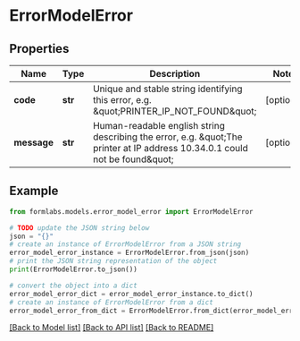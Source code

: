 # ErrorModelError


## Properties

Name | Type | Description | Notes
------------ | ------------- | ------------- | -------------
**code** | **str** | Unique and stable string identifying this error, e.g. \&quot;PRINTER_IP_NOT_FOUND\&quot; | [optional] 
**message** | **str** | Human-readable english string describing the error, e.g. \&quot;The printer at IP address 10.34.0.1 could not be found\&quot; | [optional] 

## Example

```python
from formlabs.models.error_model_error import ErrorModelError

# TODO update the JSON string below
json = "{}"
# create an instance of ErrorModelError from a JSON string
error_model_error_instance = ErrorModelError.from_json(json)
# print the JSON string representation of the object
print(ErrorModelError.to_json())

# convert the object into a dict
error_model_error_dict = error_model_error_instance.to_dict()
# create an instance of ErrorModelError from a dict
error_model_error_from_dict = ErrorModelError.from_dict(error_model_error_dict)
```
[[Back to Model list]](../README.md#documentation-for-models) [[Back to API list]](../README.md#documentation-for-api-endpoints) [[Back to README]](../README.md)


